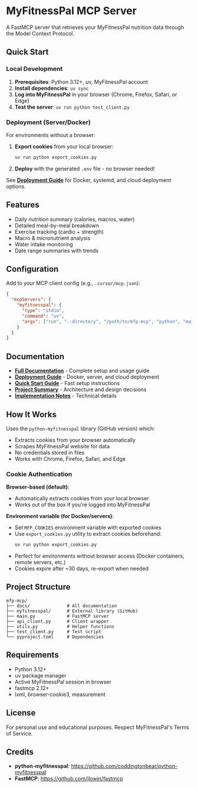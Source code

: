 # MyFitnessPal MCP Server

A FastMCP server that retrieves your MyFitnessPal nutrition data through the Model Context Protocol.

## Quick Start

### Local Development

1. **Prerequisites**: Python 3.12+, uv, MyFitnessPal account
2. **Install dependencies**: `uv sync`
3. **Log into MyFitnessPal** in your browser (Chrome, Firefox, Safari, or Edge)
4. **Test the server**: `uv run python test_client.py`

### Deployment (Server/Docker)

For environments without a browser:

1. **Export cookies** from your local browser:
   ```bash
   uv run python export_cookies.py
   ```

2. **Deploy** with the generated `.env` file - no browser needed!

See **[Deployment Guide](docs/DEPLOYMENT.md)** for Docker, systemd, and cloud deployment options.

## Features

- Daily nutrition summary (calories, macros, water)
- Detailed meal-by-meal breakdown
- Exercise tracking (cardio + strength)
- Macro & micronutrient analysis
- Water intake monitoring
- Date range summaries with trends

## Configuration

Add to your MCP client config (e.g., `.cursor/mcp.json`):

```json
{
  "mcpServers": {
    "myfitnesspal": {
      "type": "stdio",
      "command": "uv",
      "args": ["run", "--directory", "/path/to/mfp-mcp", "python", "main.py"]
    }
  }
}
```

## Documentation

- **[Full Documentation](docs/README.md)** - Complete setup and usage guide
- **[Deployment Guide](docs/DEPLOYMENT.md)** - Docker, server, and cloud deployment
- **[Quick Start Guide](docs/USAGE.md)** - Fast setup instructions
- **[Project Summary](docs/PROJECT_SUMMARY.md)** - Architecture and design decisions
- **[Implementation Notes](docs/IMPLEMENTATION_NOTES.md)** - Technical details

## How It Works

Uses the `python-myfitnesspal` library (GitHub version) which:
- Extracts cookies from your browser automatically
- Scrapes MyFitnessPal website for data
- No credentials stored in files
- Works with Chrome, Firefox, Safari, and Edge

### Cookie Authentication

**Browser-based (default)**:
- Automatically extracts cookies from your local browser
- Works out of the box if you're logged into MyFitnessPal

**Environment variable (for Docker/servers)**:
- Set `MFP_COOKIES` environment variable with exported cookies
- Use `export_cookies.py` utility to extract cookies beforehand:
  ```bash
  uv run python export_cookies.py
  ```
- Perfect for environments without browser access (Docker containers, remote servers, etc.)
- Cookies expire after ~30 days, re-export when needed

## Project Structure

```
mfp-mcp/
├── docs/              # All documentation
├── myfitnesspal/      # External library (GitHub)
├── main.py            # FastMCP server
├── api_client.py      # Client wrapper
├── utils.py           # Helper functions
├── test_client.py     # Test script
└── pyproject.toml     # Dependencies
```

## Requirements

- Python 3.12+
- uv package manager
- Active MyFitnessPal session in browser
- fastmcp 2.12+
- lxml, browser-cookie3, measurement

## License

For personal use and educational purposes. Respect MyFitnessPal's Terms of Service.

## Credits

- **python-myfitnesspal**: https://github.com/coddingtonbear/python-myfitnesspal
- **FastMCP**: https://github.com/jlowin/fastmcp

